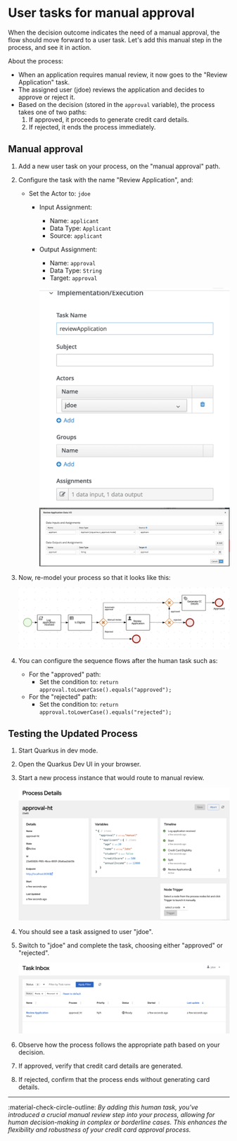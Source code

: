 # User tasks for manual approval
 
When the decision outcome indicates the need of a manual approval, the flow should move forward to a user task. Let's add this manual step in the process, and see it in action.

About the process:
- When an application requires manual review, it now goes to the "Review Application" task.
- The assigned user (jdoe) reviews the application and decides to approve or reject it.
- Based on the decision (stored in the `approval` variable), the process takes one of two paths:
   1. If approved, it proceeds to generate credit card details.
   2. If rejected, it ends the process immediately.
  
## Manual approval

1. Add a new user task on your process, on the "manual approval" path.

2. Configure the task with the name "Review Application", and:
   - Set the Actor to: `jdoe`
     - Input Assignment:
        - Name: `applicant`
        - Data Type: `Applicant`
        - Source: `applicant`
     - Output Assignment:
        - Name: `approval`
        - Data Type: `String`
        - Target: `approval`

       ![ht-2](images/ht-2.png)
       ![ht-3](images/ht-3.png)

5. Now, re-model your process so that it looks like this:  

    ![ht-design](images/ht-design.png)

8. You can configure the sequence flows after the human task such as:
   - For the "approved" path:
        - Set the condition to: `return approval.toLowerCase().equals("approved");`
   - For the "rejected" path:
      - Set the condition to: `return approval.toLowerCase().equals("rejected");`


## Testing the Updated Process

1. Start Quarkus in dev mode.
2. Open the Quarkus Dev UI in your browser.
3. Start a new process instance that would route to manual review.

    ![ht-6](images/ht-6.png)

4. You should see a task assigned to user "jdoe".
5. Switch to "jdoe" and complete the task, choosing either "approved" or "rejected".

    ![ht-task](images/ht-task.png)

6. Observe how the process follows the appropriate path based on your decision.
7. If approved, verify that credit card details are generated.
8. If rejected, confirm that the process ends without generating card details.


-----



:material-check-circle-outline: _By adding this human task, you've introduced a crucial manual review step into your process, allowing for human decision-making in complex or borderline cases. This enhances the flexibility and robustness of your credit card approval process._
